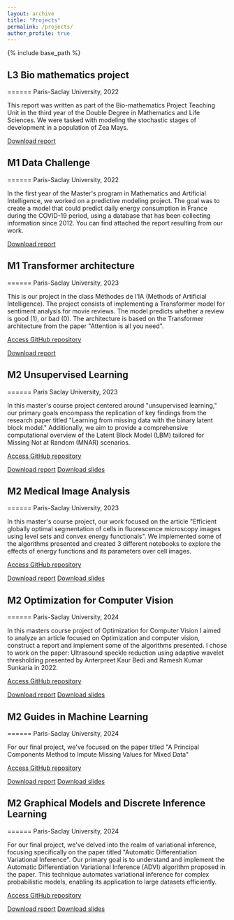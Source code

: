 ```yaml
---
layout: archive
title: "Projects"
permalink: /projects/
author_profile: true
---
```


{% include base_path %}

## L3 Bio mathematics project
======
Paris-Saclay University, 2022

This report was written as part of the Bio-mathematics Project Teaching Unit in the third year of the Double Degree in Mathematics and Life Sciences. We were tasked with modeling the stochastic stages of development in a population of Zea Mays.

[Download report](https://laufuentes.github.io/files/Rapport_Projet.pdf)

## M1 Data Challenge
======
Paris-Saclay University, 2022

In the first year of the Master's program in Mathematics and Artificial Intelligence, we worked on a predictive modeling project. The goal was to create a model that could predict daily energy consumption in France during the COVID-19 period, using a database that has been collecting information since 2012. You can find attached the report resulting from our work.

[Download report](https://laufuentes.github.io/files/GOLZ_FUENTES.pdf)

## M1 Transformer architecture
======
Paris-Saclay University, 2023

This is our project in the class Méthodes de l'IA (Methods of Artificial Intelligence). The project consists of implementing a Transformer model for sentiment analysis for movie reviews. The model predicts whether a review is good (1), or bad (0). The architecture is based on the Transformer architecture from the paper "Attention is all you need".

[Access GitHub repository](https://github.com/laufuentes/Transformer-Project.git)

[Download report](https://laufuentes.github.io/files/GOLZ_FUENTES_MethodesIA2.pdf)


## M2 Unsupervised Learning
======
Paris Saclay University, 2023

In this master's course project centered around "unsupervised learning," our primary goals encompass the replication of key findings from the research paper titled "Learning from missing data with the binary latent block model." Additionally, we aim to provide a comprehensive computational overview of the Latent Block Model (LBM) tailored for Missing Not at Random (MNAR) scenarios.

[Access GitHub repository](https://github.com/laufuentes/LBM-MNAR.git)

[Download report](http://laufuentes.github.io/files/Report_Reyero_Fuentes.pdf)
[Download slides](http://laufuentes.github.io/files/Slides_Reyero_Fuentes.pdf)


## M2 Medical Image Analysis
======
Paris-Saclay University, 2023

In this master's course project, our work focused on the article "Efficient globally optimal segmentation of cells in fluorescence microscopy images using level sets and convex energy functionals". We implemented some of the algorithms presented and created 3 different notebooks to explore the effects of energy functions and its parameters over cell images.

[Access GitHub repository](https://github.com/laufuentes/medical-image-project.git)

[Download report](http://laufuentes.github.io/files/Medical_Image_Project_Aguirre_Fuentes.pdf)
[Download slides](http://laufuentes.github.io/files/Slides_Aguirre_Fuentes.pdf)


## M2 Optimization for Computer Vision
======
Paris-Saclay University, 2024

In this masters course project of Optimization for Computer Vision I aimed to analyze an article focused on Optimization and computer vision, construct a report and implement some of the algorithms presented. I chose to work on the paper: Ultrasound speckle reduction using adaptive wavelet thresholding presented by Anterpreet Kaur Bedi and Ramesh Kumar Sunkaria in 2022.

[Access GitHub repository](https://github.com/laufuentes/Optimization-for-CV.git)

[Download report](http://laufuentes.github.io/files/OVO_Project_Laura_Fuentes.pdf)
[Download slides](http://laufuentes.github.io/files/OVO_Slides_Laura_Fuentes.pdf)


## M2 Guides in Machine Learning
======
Paris-Saclay University, 2024

For our final project, we've focused on the paper titled "A Principal Components Method to Impute Missing Values for Mixed Data"

[Access GitHub repository](https://github.com/laufuentes/Projet-GL---Principal-Component-method-Missing-Values.git)

[Download report](http://laufuentes.github.io/files/Rapport_ADJEVI_FUENTES.pdf)
[Download slides](http://laufuentes.github.io/files/Slides_ADJEVI_FUENTES.pdf)


## M2 Graphical Models and Discrete Inference Learning
======
Paris-Saclay University, 2024

For our final project, we've delved into the realm of variational inference, focusing specifically on the paper titled "Automatic Differentiation Variational Inference". Our primary goal is to understand and implement the Automatic Differentiation Variational Inference (ADVI) algorithm proposed in the paper. This technique automates variational inference for complex probabilistic models, enabling its application to large datasets efficiently.

[Access GitHub repository](https://github.com/laufuentes/ADVI-taxi-.git)

[Download report](http://laufuentes.github.io/files/Rapport_BENALI_FUENTES_MAATOUK.pdf)
[Download slides](http://laufuentes.github.io/files/Slides_BENALI_FUENTES_MAATOUK.pdf)




